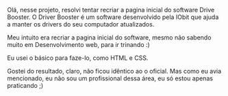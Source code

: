 Olá, nesse projeto, resolvi tentar recriar a pagina inicial do software Drive Booster. O Driver Booster é um software desenvolvido pela IObit que ajuda a manter os drivers do seu computador atualizados.

Meu intuito era recriar a pagina inicial do software, mesmo não sabendo muito em Desenvolvimento web, para ir trinando :)

Eu usei o básico para faze-lo, como HTML e CSS.

Gostei do resultado, claro, não ficou idêntico ao o oficial. Mas como eu avia mencionado, eu não sou um profissional dessa área, eu só estou apenas praticando ;)
